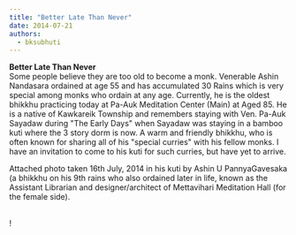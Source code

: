 ```yaml
---
title: "Better Late Than Never"
date: 2014-07-21
authors: 
  - bksubhuti
---
```


**Better Late Than Never**  
Some people believe they are too old to become a monk. Venerable Ashin Nandasara ordained at age 55 and has accumulated 30 Rains which is very special among monks who ordain at any age. Currently, he is the oldest bhikkhu practicing today at Pa-Auk Meditation Center (Main) at Aged 85. He is a native of Kawkareik Township and remembers staying with Ven. Pa-Auk Sayadaw during "The Early Days" when Sayadaw was staying in a bamboo kuti where the 3 story dorm is now. A warm and friendly bhikkhu, who is often known for sharing all of his "special curries" with his fellow monks. I have an invitation to come to his kuti for such curries, but have yet to arrive.  
  
Attached photo taken 16th July, 2014 in his kuti by Ashin U PannyaGavesaka (a bhikkhu on his 9th rains who also ordained later in life, known as the Assistant Librarian and designer/architect of Mettavihari Meditation Hall (for the female side).  
﻿

!

